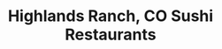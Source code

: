 ---
layout: city
title: Highlands Ranch, CO Sushi Restaurants
permalink: /colorado/highlands-ranch/
stateAbbr: CO
stateName: Colorado
cityName: Highlands Ranch
---